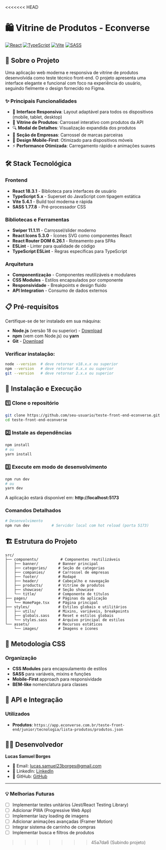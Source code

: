 <<<<<<< HEAD
# 🛍️ Vitrine de Produtos - Econverse

[![React](https://img.shields.io/badge/React-18.3.1-blue?logo=react)](https://reactjs.org/)
[![TypeScript](https://img.shields.io/badge/TypeScript-5.x-blue?logo=typescript)](https://www.typescriptlang.org/)
[![Vite](https://img.shields.io/badge/Vite-5.4.1-646CFF?logo=vite)](https://vitejs.dev/)
[![SASS](https://img.shields.io/badge/SASS-1.77.8-CC6699?logo=sass)](https://sass-lang.com/)

## 📖 Sobre o Projeto

Uma aplicação web moderna e responsiva de vitrine de produtos desenvolvida como teste técnico front-end. O projeto apresenta uma interface elegante e funcional com foco na experiência do usuário, seguindo fielmente o design fornecido no Figma.

### ✨ Principais Funcionalidades

- 🎨 **Interface Responsiva**: Layout adaptável para todos os dispositivos (mobile, tablet, desktop)
- 🛒 **Vitrine de Produtos**: Carrossel interativo com produtos da API
- 🔍 **Modal de Detalhes**: Visualização expandida dos produtos
- 🏢 **Seção de Empresas**: Carrossel de marcas parceiras
- 📱 **Design Mobile-First**: Otimizado para dispositivos móveis
- ⚡ **Performance Otimizada**: Carregamento rápido e animações suaves

## 🛠️ Stack Tecnológica

### Frontend
- **React 18.3.1** - Biblioteca para interfaces de usuário
- **TypeScript 5.x** - Superset do JavaScript com tipagem estática
- **Vite 5.4.1** - Build tool moderna e rápida
- **SASS 1.77.8** - Pré-processador CSS

### Bibliotecas e Ferramentas
- **Swiper 11.1.11** - Carrossel/slider moderno
- **React Icons 5.3.0** - Ícones SVG como componentes React
- **React Router DOM 6.26.1** - Roteamento para SPAs
- **ESLint** - Linter para qualidade de código
- **TypeScript ESLint** - Regras específicas para TypeScript

### Arquitetura
- **Componentização** - Componentes reutilizáveis e modulares
- **CSS Modules** - Estilos encapsulados por componente
- **Responsividade** - Breakpoints e design fluido
- **API Integration** - Consumo de dados externos

## 📋 Pré-requisitos

Certifique-se de ter instalado em sua máquina:

- **Node.js** (versão 18 ou superior) - [Download](https://nodejs.org/)
- **npm** (vem com Node.js) ou **yarn**
- **Git** - [Download](https://git-scm.com/)

### Verificar instalação:
```bash
node --version  # deve retornar v18.x.x ou superior
npm --version   # deve retornar 8.x.x ou superior
git --version   # deve retornar 2.x.x ou superior
```

## 🚀 Instalação e Execução

### 1️⃣ Clone o repositório
```bash
git clone https://github.com/seu-usuario/teste-front-end-econverse.git
cd teste-front-end-econverse
```

### 2️⃣ Instale as dependências
```bash
npm install
# ou
yarn install
```

### 3️⃣ Execute em modo de desenvolvimento
```bash
npm run dev
# ou
yarn dev
```

A aplicação estará disponível em: **http://localhost:5173**

### Comandos Detalhados

```bash
# Desenvolvimento
npm run dev          # Servidor local com hot reload (porta 5173)
```

## 🏗️ Estrutura do Projeto

```
src/
├── components/          # Componentes reutilizáveis
│   ├── banner/         # Banner principal
│   ├── categories/     # Seção de categorias
│   ├── companies/      # Carrossel de empresas
│   ├── footer/         # Rodapé
│   ├── header/         # Cabeçalho e navegação
│   ├── products/       # Vitrine de produtos
│   ├── showcase/       # Seção showcase
│   └── title/          # Componente de títulos
├── pages/              # Páginas da aplicação
│   └── HomePage.tsx    # Página principal
├── styles/             # Estilos globais e utilitários
│   ├── utils/          # Mixins, variáveis, breakpoints
│   ├── globals.sass    # Reset e estilos globais
│   └── styles.sass     # Arquivo principal de estilos
└── assets/             # Recursos estáticos
    └── images/         # Imagens e ícones
```

## 🎨 Metodologia CSS

### Organização
- **CSS Modules** para encapsulamento de estilos
- **SASS** para variáveis, mixins e funções
- **Mobile-First** approach para responsividade
- **BEM-like** nomenclatura para classes


## 🔗 API e Integração

### Utilizados
- **Produtos**: `https://app.econverse.com.br/teste-front-end/junior/tecnologia/lista-produtos/produtos.json`


## 👨‍💻 Desenvolvedor

**Lucas Samuel Borges**
- 📧 Email: lucas.samuel23borges@gmail.com
- 💼 LinkedIn: [LinkedIn](https://www.linkedin.com/in/lucas-samuel-borges-b551481b8/)
- 🐙 GitHub: [GitHub](https://github.com/Lucassml-boop)

---

### 💡 Melhorias Futuras
- [ ] Implementar testes unitários (Jest/React Testing Library)
- [ ] Adicionar PWA (Progressive Web App)
- [ ] Implementar lazy loading de imagens
- [ ] Adicionar animações avançadas (Framer Motion)
- [ ] Integrar sistema de carrinho de compras
- [ ] Implementar busca e filtros de produtos
>>>>>>> 45a7da6 (Subindo projeto)
